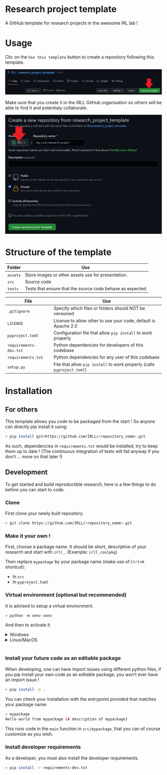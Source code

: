 # Research project template

A GitHub template for research projects in the awesome IRL lab !

# Usage

Clic on the `Use this template` button to create a repository following this template.

![use this template button](assets/use_this_template.png)

Make sure that you create it in the IRLL GitHub organisation so others will be able to find it
and potentialy collaborate.

![irll new repository](assets/irll_new_repository.png)

# Structure of the template

| Folder   | Use                                                       |
| -------- | --------------------------------------------------------- |
| `assets` | Store images or other assets use for presentation.        |
| `src`    | Source code                                               |
| `tests`  | Tests that ensure that the source code behave as expected |

| File                   | Use                                                                     |
| ---------------------- | ----------------------------------------------------------------------- |
| `.gitignore`           | Specify which files or folders should NOT be versioned                  |
| `LICENSE`              | License to allow other to use your code, default is Apache 2.0          |
| `pyproject.toml`       | Configuration file that allow `pip install` to work properly            |
| `requirements-dev.txt` | Python dependencies for developers of this codebase                     |
| `requirements.txt`     | Python dependencies for any user of this codebase                       |
| `setup.py`             | File that allow `pip install` to work properly (calls `pyproject.toml`) |

# Installation

## For others

This template allows you code to be packaged from the start !
So anyone can directly pip install it using:

```bash
> pip install git+https://github.com/IRLL/<repository_name>.git 
```

As such, dependencies in `requirements.txt` would be installed, try to keep them up to date !
(The continuous integration of tests will fail anyway if you don't ... more on that later !)

## Development

To get started and build reproductible research, here is a few things to do
before you can start to code.

### Clone

First clone your newly built repository.

```bash
> git clone https://github.com/IRLL/<repository_name>.git
```

### Make it your own !

First, choose a package name.
It should be short, descriptive of your research and start with `irll_`.
(Example: `irll_coolpkg`)

Then replace `mypackage` by your package name (make use of `Ctrl+H` shortcut):

-   In `src`
-   In `pyproject.toml`

### Virtual environment (optional but recommended)

It is advised to setup a virtual environment.

```bash
> python -m venv venv
```

And then to activate it

<details>
<summary>Windows</summary>
<br>
<pre>
venv\Scripts\activate
</pre>

</details>

<details>
<summary>Linux/MacOS</summary>
<br>
<pre>
source venv/bin/activate
</pre>
</details>
<br>

### Install your future code as an editable package

When developing, one can have import issues using different python files,
if you pip install your own code as an editable package, you won't ever have an import issue !

```bash
> pip install -e .
```

You can check your installation with the entrypoint provided that matches your package name:

```bash
> mypackage
Hello world from mypackage (A description of mypackage)
```

This runs code in the `main` function in `src/mypackage`,
that you can of course customize as you wish.

### Install developer requirements

As a developer, you must also install the developer requirements.

```bash
> pip install -r requirements-dev.txt
```
